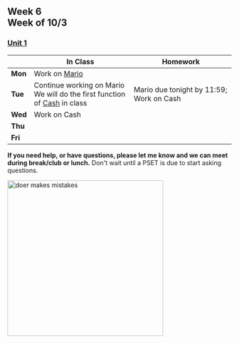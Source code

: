 ## Week 6<br>Week of 10/3

### [Unit 1](/apcsp/curriculum/1)  

  |       |In Class               |Homework   |
  |-------|---------              |---------  |
  |**Mon**|Work on [Mario](https://candib80.github.io/apcsp/curriculum/1/#labs-practice-and-problems) | |
  |**Tue**|Continue working on Mario<br>We will do the first function of [Cash](https://cs50.harvard.edu/ap/2023/curriculum/x/psets/1/cash/) in class |Mario due tonight by 11:59; Work on Cash |
  |**Wed**|Work on Cash | |
  |**Thu**| | |
  |**Fri**| | |

  **If you need help, or have questions, please let me know and we can meet during break/club or lunch.** Don't wait until a PSET is due to start asking questions.

<img src="https://pbs.twimg.com/media/DpkBAHyXUAAZgbi.jpg" alt="doer makes mistakes" height="350">

<meta http-equiv="refresh" content="300"/>